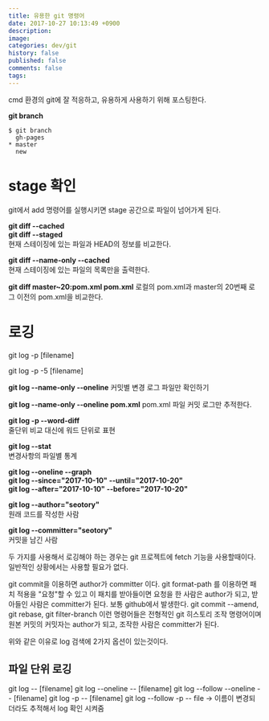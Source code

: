 ```yaml
---
title: 유용한 git 명령어
date: 2017-10-27 10:13:49 +0900
description: 
image: 
categories: dev/git
history: false
published: false
comments: false
tags:
---
```


<!-- | header  |   |   |   |   |
|---|---|---|---|---|
|  1 |   |   |   |   |
| 2  |   |   |   |   |
| 3  |   |   |   |   | -->

cmd 환경의 git에 잘 적응하고, 유용하게 사용하기 위해 포스팅한다.

<!-- # 여긴 어디, 나는 누구? -->

**git branch**
```
$ git branch
  gh-pages
* master
  new
```

# stage 확인

git에서 add 명령어를 실행시키면 stage 공간으로 파일이 넘어가게 된다.

**git diff --cached**  
**git diff --staged**  
현재 스테이징에 있는 파일과 HEAD의 정보를 비교한다.

**git diff --name-only --cached**  
현재 스테이징에 있는 파일의 목록만을 출력한다.

**git diff master~20:pom.xml pom.xml**
로컬의 pom.xml과 master의 20번째 로그 이전의 pom.xml을 비교한다.


# 로깅

git log -p [filename]

git log -p -5 [filename] 

**git log --name-only --oneline**
커밋별 변경 로그 파일만 확인하기

**git log --name-only --oneline pom.xml**
pom.xml 파일 커밋 로그만 추적한다.

**git log -p --word-diff**  
줄단위 비교 대신에 워드 단위로 표현

**git log --stat**  
변경사항의 파일별 통계

**git log --oneline --graph**  
**git log --since="2017-10-10" --until="2017-10-20"**  
**git log --after="2017-10-10" --before="2017-10-20"**  

**git log --author="seotory"**  
원래 코드를 작성한 사람

**git log --committer="seotory"**  
커밋을 남긴 사람

두 가지를 사용해서 로깅해야 하는 경우는 git 프로젝트에 fetch 기능을 사용할때이다. 일반적인 상황에서는 사용할 필요가 없다.

git commit을 이용하면 author가 committer 이다.
git format-path 를 이용하면 패치 적용을 "요청"할 수 있고 이 패치를 받아들이면 요청을 한 사람은 author가 되고, 받아들인 사람은 committer가 된다. 보통 github에서 발생한다.
git commit --amend, git rebase, git filter-branch 이런 명령어들은 전형적인 git 히스토리 조작 명령어이며 원본 커밋의 커밋자는 author가 되고, 조작한 사람은 committer가 된다.

위와 같은 이유로 log 검색에 2가지 옵션이 있는것이다.

## 파일 단위 로깅

git log -- [filename]
git log --oneline -- [filename]
git log --follow --oneline -- [filename] 
git log -p -- [filename]
git log --follow -p -- file -> 이름이 변경되더라도 추적해서 log 확인 시켜줌